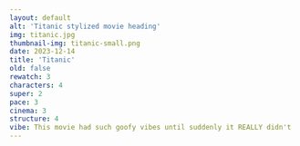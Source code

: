 ```yaml
---
layout: default
alt: 'Titanic stylized movie heading'
img: titanic.jpg
thumbnail-img: titanic-small.png
date: 2023-12-14
title: 'Titanic'
old: false
rewatch: 3
characters: 4
super: 2
pace: 3
cinema: 3
structure: 4
vibe: This movie had such goofy vibes until suddenly it REALLY didn't
---
```

